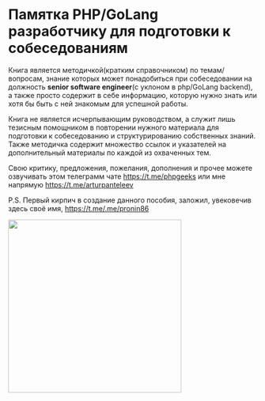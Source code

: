 # Памятка PHP/GoLang разработчику для подготовки к собеседованиям

Книга является методичкой(кратким справочником) по темам/вопросам, знание которых может понадобиться при собеседовании на должность **senior software engineer**(с уклоном в php/GoLang backend), а также просто содержит в себе информацию, которую нужно знать или хотя бы быть с ней знакомым для успешной работы.

Книга не является исчерпывающим руководством, а служит лишь тезисным помощником в повторении нужного материала для подготовки к собеседованию и структурированию собственных знаний. Также методичка содержит множество ссылок и указателей на дополнительный материалы по каждой из охваченных тем.

Свою критику, предложения, пожелания, дополнения и прочее можете озвучивать этом телеграмм чате https://t.me/phpgeeks или мне напрямую https://t.me/arturpanteleev

P.S. Первый кирпич в создание данного пособия, заложил, увековечив здесь своё имя, https://t.me/.me/pronin86

<img src="media/image1.jpeg" height="350px" />